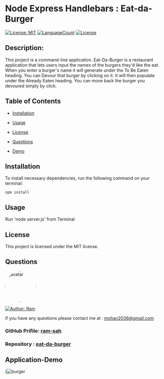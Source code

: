# Node Express Handlebars : Eat-da-Burger

[![License: MIT](https://img.shields.io/badge/License-MIT-green.svg)](https://opensource.org/licenses/MIT)
[![LanguageCount](https://img.shields.io/github/languages/count/ram-sah/eat-da-burger)](https://github.com/ram-sah/eat-da-burger)
[![License](https://img.shields.io/github/repo-size/ram-sah/eat-da-burger?logo=gitHub)](https://github.com/ram-sah/eat-da-burger)

## Description: 

This project is a command-line application. Eat-Da-Burger is a restaurant application that lets users input the names of the burgers they'd like the eat. When you enter a burger's name it will generate under the To Be Eaten heading. You can Devour that burger by clicking on it. It will then populate under the Already Eaten heading. You can move back the burger you devoured simply by click.
         
## Table of Contents
       
* [Installation](#installation)
            
* [Usage](#usage)
            
* [License](#license)
            
* [Questions](#Questions)

* [Demo](#Application-Demo)
         
## Installation
            
To install necessary dependencies, run the following command on your terminal:
            
```
npm install
```
        
## Usage
            
Run 'node server.js' from Terminal

## License 
            
This project is licensed under the MIT license.

## Questions
            
<img src="https://github.com/ram-sah.png" alt="avatar" style="border-radius: 50px" width="100" />

[![Author: Ram](https://img.shields.io/badge/Author-RamSah-red.svg)](https://github.com/ram-sah)  
       
If you have any questions please contact me at : mohan2036@gmail.com
### GitHub Prifile: [ram-sah](https://github.com/ram-sah) 
### Repository : [eat-da-burger](https://github.com/ram-sah/eat-da-burger)

## Application-Demo 
(![burger](https://user-images.githubusercontent.com/64625123/90977219-b5788280-e511-11ea-838f-c68378a432c2.gif)
